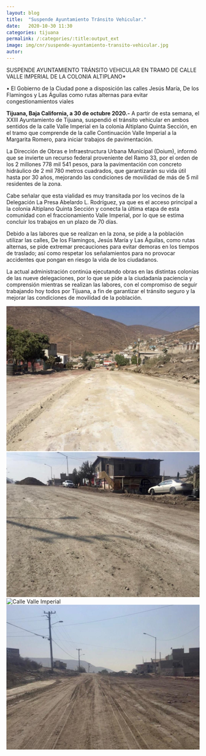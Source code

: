 ```yaml
---
layout: blog
title:  "Suspende Ayuntamiento Tránsito Vehicular."
date:   2020-10-30 11:30  
categories: tijuana
permalink: /:categories/:title:output_ext
image: img/cnr/suspende-ayuntamiento-transito-vehicular.jpg
autor: 
---
```


 
SUSPENDE AYUNTAMIENTO TRÁNSITO VEHICULAR EN TRAMO DE CALLE VALLE IMPERIAL DE LA COLONIA ALTIPLANO*

• El Gobierno de la Ciudad pone a disposición las calles Jesús María, De los Flamingos y Las Águilas como rutas alternas para evitar congestionamientos viales

**Tijuana, Baja California, a 30 de octubre 2020.-** A partir de esta semana, el XXIII Ayuntamiento de Tijuana, suspendió el tránsito vehicular en ambos sentidos de la calle Valle Imperial en la colonia Altiplano Quinta Sección, en el tramo que comprende de la calle Continuación Valle Imperial a la Margarita Romero, para iniciar trabajos de pavimentación.

La Dirección de Obras e Infraestructura Urbana Municipal (Doium), informó que se invierte un recurso federal proveniente del Ramo 33, por el orden de los 2 millones 778 mil 541 pesos, para la pavimentación con concreto hidráulico de 2 mil 780 metros cuadrados, que garantizarán su vida útil hasta por 30 años, mejorando las condiciones de movilidad de más de 5 mil residentes de la zona.

Cabe señalar que esta vialidad es muy transitada por los vecinos de la Delegación La Presa Abelardo L. Rodríguez, ya que es el acceso principal a la colonia Altiplano Quinta Sección y conecta la última etapa de esta comunidad con el fraccionamiento Valle Imperial, por lo que se estima concluir los trabajos en un plazo de 70 días.

Debido a las labores que se realizan en la zona, se pide a la población utilizar las calles, De los Flamingos, Jesús María y Las Águilas, como rutas alternas, se pide extremar precauciones para evitar demoras en los tiempos de traslado; así como respetar los señalamientos para no provocar accidentes que pongan en riesgo la vida de los ciudadanos.

La actual administración continúa ejecutando obras en las distintas colonias de las nueve delegaciones, por lo que se pide a la ciudadanía paciencia y comprensión mientras se realizan las labores, con el compromiso de seguir trabajando hoy todos por Tijuana, a fin de garantizar el tránsito seguro y la mejorar las condiciones de movilidad de la población.

<div id="carouselExampleSlidesOnly" class="carousel slide" data-ride="carousel">
  <div class="carousel-inner">
    <div class="carousel-item active">
       <img class="d-block w-100" src="/img/cnr/suspende-ayuntamiento-transito-vehicular-2.jpg" loading="lazy"  alt="Transito Vehicular">
    </div>
    <div class="carousel-item">
      <img class="d-block w-100" src="/img/cnr/suspende-ayuntamiento-transito-vehicular-3.jpg" loading="lazy"  alt="Ayuntamiento">
    </div>
     <div class="carousel-item">
      <img class="d-block w-100" src="/img/cnr/suspende-ayuntamiento-transito-vehicular-4.jpg" loading="lazy"  alt="Calle Valle Imperial">
    </div>
      <div class="carousel-item">
      <img class="d-block w-100" src="/img/cnr/suspende-ayuntamiento-transito-vehicular-5.jpg" loading="lazy"  alt="Colonia Altiplano">
    </div>
  </div>
</div>